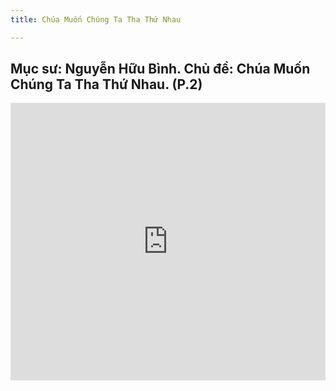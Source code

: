 ```yaml
---
title: Chúa Muốn Chúng Ta Tha Thứ Nhau

---
```


## Mục sư: Nguyễn Hữu Bình. Chủ đề: Chúa Muốn Chúng Ta Tha Thứ Nhau. (P.2)


<iframe width="100%" height="444" src="https://www.youtube.com/embed/QbQn4s-Q-94?si=220dUno_oGoHl7GN" title="YouTube video player" frameborder="0" allow="accelerometer; autoplay; clipboard-write; encrypted-media; gyroscope; picture-in-picture; web-share" allowfullscreen></iframe>
